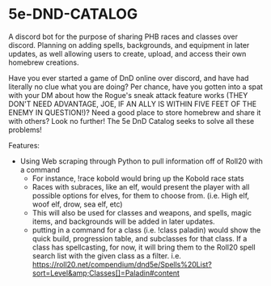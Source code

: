 # 5e-DND-CATALOG
A discord bot for the purpose of sharing PHB races and classes over discord. Planning on adding spells, backgrounds, and equipment in 
later updates, as well allowing users to create, upload, and access their own homebrew creations.

Have you ever started a game of DnD online over discord, and have had literally no clue what you are doing? Per chance, have you
gotten into a spat with your DM about how the Rogue's sneak attack feature works (THEY DON'T NEED ADVANTAGE, JOE, IF AN ALLY IS WITHIN
FIVE FEET OF THE ENEMY IN QUESTION!)? Need a good place to store homebrew and share it with others? Look no further! The 5e DnD Catalog
seeks to solve all these problems!

Features:
- Using Web scraping through Python to pull information off of Roll20 with a command
  - For instance, !race kobold would bring up the Kobold race stats
  - Races with subraces, like an elf, would present the player with all possible options for elves, for them to choose from.
  (i.e. High elf, woof elf, drow, sea elf, etc)
  - This will also be used for classes and weapons, and spells, magic items, and backgrounds will be added in later updates.
  - putting in a command for a class (i.e. !class paladin) would show the quick build, progression table, and subclasses for that class. If a class has spellcasting, for now, it will bring them to the Roll20 spell search list with the given class as a filter.                   i.e. https://roll20.net/compendium/dnd5e/Spells%20List?sort=Level&amp;Classes[]=Paladin#content
